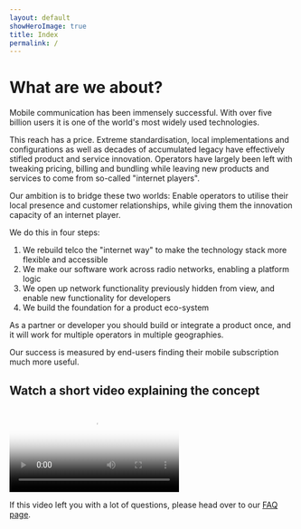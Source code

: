 ```yaml
---
layout: default
showHeroImage: true
title: Index
permalink: /
---
```


# What are we about?

Mobile communication has been immensely successful. With over five billion users it is one of the world's most widely used technologies. 

This reach has a price. Extreme standardisation, local implementations and configurations as well as decades of accumulated legacy have effectively stifled product and service innovation. Operators have largely been left with tweaking pricing, billing and bundling while  leaving new products and services to come from so-called "internet players".

Our ambition is to bridge these two worlds: Enable operators to utilise their local presence and customer relationships, while  giving them the innovation capacity of an internet player. 

We do this in four steps: 
1. We rebuild telco the "internet way" to make the technology stack more flexible and accessible
2. We make our software work across radio networks, enabling a platform logic
3. We open up network functionality previously hidden from view, and enable new functionality for developers
4. We build the foundation for a product eco-system

As a partner or developer you should build or integrate a product once, and it will work for multiple operators in multiple geographies.

Our success is measured by end-users finding their mobile subscription much more useful.

## Watch a short video explaining the concept
<div class="video-border">
    <video controls poster="/img/video-poster.jpg">
    <source src="/video/promo.mp4" type="video/mp4">
        Your browser does not support HTML5 video players.
    </video>
</div>

If this video left you with a lot of questions, please head over to our [FAQ page](/faq).
